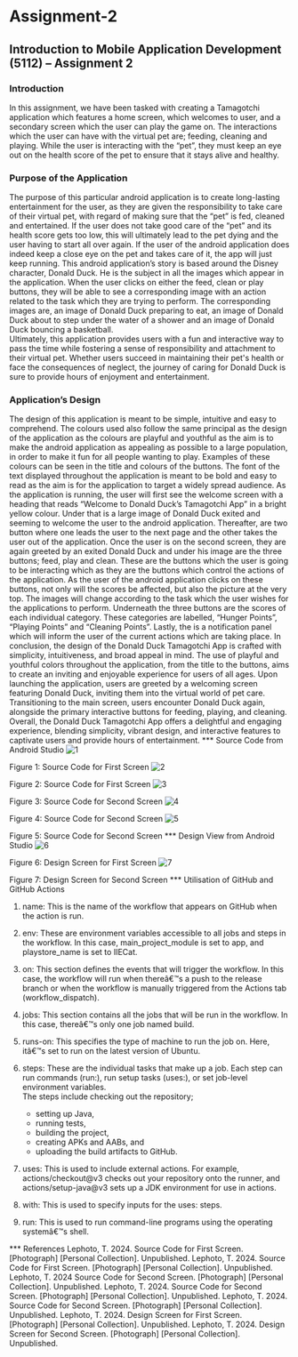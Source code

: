 # Assignment-2
## Introduction to Mobile Application Development (5112) – Assignment 2
### Introduction 
In this assignment, we have been tasked with creating a Tamagotchi application which features a home screen, which welcomes to user, and a secondary screen which the user can play the game on. The interactions which the user can have with the virtual pet are; feeding, cleaning and playing. While the user is interacting with the “pet”, they must keep an eye out on the health score of the pet to ensure that it stays alive and healthy. 
### Purpose of the Application 
The purpose of this particular android application is to create long-lasting entertainment for the user, as they are given the responsibility to take care of their virtual pet, with regard of making sure that the “pet” is fed, cleaned and entertained. If the user does not take good care of the “pet” and its health score gets too low, this will ultimately lead to the pet dying and the user having to start all over again. If the user of the android application does indeed keep a close eye on the pet and takes care of it, the app will just keep running.
This android application’s story is based around the Disney character, Donald Duck. He is the subject in all the images which appear in the application. When the user clicks on either the feed, clean or play buttons, they will be able to see a corresponding image with an action related to the task which they are trying to perform. The corresponding images are, an image of Donald Duck preparing to eat, an image of Donald Duck about to step under the water of a shower and an image of Donald Duck bouncing a basketball.  
Ultimately, this application provides users with a fun and interactive way to pass the time while fostering a sense of responsibility and attachment to their virtual pet. Whether users succeed in maintaining their pet's health or face the consequences of neglect, the journey of caring for Donald Duck is sure to provide hours of enjoyment and entertainment.
### Application’s Design 
The design of this application is meant to be simple, intuitive and easy to comprehend.
The colours used also follow the same principal as the design of the application as the colours are playful and youthful as the aim is to make the android application as appealing as possible to a large population, in order to make it fun for all people wanting to play. Examples of these colours can be seen in the title and colours of the buttons. 
The font of the text displayed throughout the application is meant to be bold and easy to read as the aim is for the application to target a widely spread audience.
As the application is running, the user will first see the welcome screen with a heading that reads “Welcome to Donald Duck’s Tamagotchi App” in a bright yellow colour. Under that is a large image of Donald Duck exited and seeming to welcome the user to the android application. Thereafter, are two button where one leads the user to the next page and the other takes the user out of the application. 
Once the user is on the second screen, they are again greeted by an exited Donald Duck and under his image are the three buttons; feed, play and clean. These are the buttons which the user is going to be interacting which as they are the buttons which control the actions of the application. 
As the user of the android application clicks on these buttons, not only will the scores be affected, but also the picture at the very top. The images will change according to the task which the user wishes for the applications to perform.
Underneath the three buttons are the scores of each individual category. These categories are labelled, “Hunger Points”, “Playing Points” and “Cleaning Points”. 
Lastly, the is a notification panel which will inform the user of the current actions which are taking place. 
In conclusion, the design of the Donald Duck Tamagotchi App is crafted with simplicity, intuitiveness, and broad appeal in mind. The use of playful and youthful colors throughout the application, from the title to the buttons, aims to create an inviting and enjoyable experience for users of all ages. 
Upon launching the application, users are greeted by a welcoming screen featuring Donald Duck, inviting them into the virtual world of pet care. Transitioning to the main screen, users encounter Donald Duck again, alongside the primary interactive buttons for feeding, playing, and cleaning. Overall, the Donald Duck Tamagotchi App offers a delightful and engaging experience, blending simplicity, vibrant design, and interactive features to captivate users and provide hours of entertainment.
*** Source Code from Android Studio 
![1](https://github.com/ST10444570/Assignment-2/assets/161335944/587175bc-2938-4f2e-ac2e-2377424787a6)

 Figure 1: Source Code for First Screen 
 ![2](https://github.com/ST10444570/Assignment-2/assets/161335944/04b14fdf-4780-4dd7-9462-8bb76cd82d02)

 Figure 2: Source Code for First Screen
![3](https://github.com/ST10444570/Assignment-2/assets/161335944/8e0e195b-4ae0-4e1c-91fc-9a71ecf77be4)

 Figure 3: Source Code for Second Screen 
![4](https://github.com/ST10444570/Assignment-2/assets/161335944/75827354-0421-492c-be98-1c570a16b0e5)

 Figure 4: Source Code for Second Screen 
![5](https://github.com/ST10444570/Assignment-2/assets/161335944/b8087f34-26c1-40fa-9266-f72c453ae195)

 Figure 5: Source Code for Second Screen 
 *** Design View from Android Studio
 ![6](https://github.com/ST10444570/Assignment-2/assets/161335944/4ce9ac45-1dbd-4dfa-9fc5-25e766850901)

 Figure 6: Design Screen for First Screen
 ![7](https://github.com/ST10444570/Assignment-2/assets/161335944/e3c055aa-97d8-4362-a3e4-a2f8e5c44c0e)

 Figure 7: Design Screen for Second Screen
*** Utilisation of GitHub and GitHub Actions
1. name: This is the name of the workflow that appears on GitHub when the action is run.

2. env: These are environment variables accessible to all jobs and steps in the workflow. In this case, main_project_module is set to app, and playstore_name is set to IIECat.

3. on: This section defines the events that will trigger the workflow. In this case, the workflow will run when thereâ€™s a push to the release branch or when the workflow is manually triggered from the Actions tab (workflow_dispatch).

4. jobs: This section contains all the jobs that will be run in the workflow. In this case, thereâ€™s only one job named build.

5. runs-on: This specifies the type of machine to run the job on. Here, itâ€™s set to run on the latest version of Ubuntu.

6. steps: These are the individual tasks that make up a job. 
   Each step can run commands (run:), run setup tasks (uses:), or 
   set job-level environment variables. 	
   The steps include checking out the repository; 
	- setting up Java, 
	- running tests, 
	- building the project, 
	- creating APKs and AABs, and 
	- uploading the build artifacts to GitHub.

7. uses: This is used to include external actions. For example, actions/checkout@v3 checks out your repository onto the runner, and actions/setup-java@v3 sets up a JDK environment for use in actions.

8. with: This is used to specify inputs for the uses: steps.

9. run: This is used to run command-line programs using the operating systemâ€™s shell.

*** References
Lephoto, T. 2024. Source Code for First Screen. [Photograph] [Personal Collection]. Unpublished.
Lephoto, T. 2024. Source Code for First Screen. [Photograph] [Personal Collection]. Unpublished.
Lephoto, T. 2024 Source Code for Second Screen. [Photograph] [Personal Collection]. Unpublished.
Lephoto, T. 2024. Source Code for Second Screen. [Photograph] [Personal Collection]. Unpublished.
Lephoto, T. 2024. Source Code for Second Screen. [Photograph] [Personal Collection]. Unpublished.
Lephoto, T. 2024. Design Screen for First Screen. [Photograph] [Personal Collection]. Unpublished.
Lephoto, T. 2024. Design Screen for Second Screen. [Photograph] [Personal Collection]. Unpublished.
